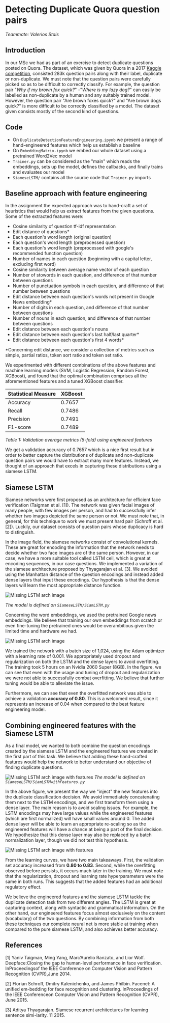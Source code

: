 # Detecting Duplicate Quora question pairs

*Teammate: Valerios Stais*

## Introduction

In our MSc we had as part of an exercise to detect duplicate questions posted 
on Quora. The dataset, which was given by Quora in a 2017 
[Kaggle competition](https://www.kaggle.com/c/quora-question-pairs/overview), consisted 
283k question pairs along with their label, duplicate or non-duplicate. We must note that 
the question pairs were carefully picked so as to be difficult to correctly classify. For 
example, the question pair "*Why if my brown fox quick?*" -"*Where is my lazy dog?*" can 
easily be labelled as non-duplicate by a human and any suitably trained model. However, 
the question pair "Are brown foxes quick?" and "Are brown dogs quick?" is more difficult 
to be correctly classified by a model. The dataset given consists mostly of the second 
kind of questions.

## Code
* On `DuplicateDetectionFeatureEngineering.ipynb` we present a range of hand-engineered features
which help us establish a baseline
* On `EmbeddingMatrix.ipynb` we embed our whole dataset using a pretrained Word2Vec model
* `Trainer.py` can be considered as the "main" which reads the embeddings, sets up the model, defines
the callbacks, and finally trains and evaluates our model
* `SiameseLSTM/` contains all the source code that `Trainer.py` imports

## Baseline approach with feature engineering

In the assignment the expected approach was to hand-craft a set of heuristics that would help us extract features from the given questions. Some of the extracted features were:
* Cosine similarity of question tf-idf representation
* Edit distance of questions*
* Each question's word length (original question)
* Each question's word length (preprocessed question)
* Each question's word length (preprocessed with google's recommended function question)
* Number of names in each question (beginning with a capital letter, excluding first word)
* Cosine similarity between average name vector of each question
* Number of stowords in each question, and difference of that number between questions
* Number of punctuation symbols in each question, and difference of that number between questions
* Edit distance between each question's words not present in Google News embedding*
* Number of digits in each question, and difference of that number between questions
* Number of nouns in each question, and difference of that number between questions
* Edit distance between each question's nouns
* Edit distance between each question's last half/last quarter*
* Edit distance between each question's first 4 words*

*Concerning edit distance, we consider a collection of metrics such as simple, partial ratios, token sort ratio and token set ratio.

We experimented with different combinations of the above features and machine learning models (SVM, Logistic Regression, Random Forest, XGBoost), and found that the optimal combination comprises all the aforementioned features and a tuned XGBoost classifier.

| Statistical Measure | XGBoost |
|---------------------|---------|
| Accuracy            | 0.7657  |
| Recall              | 0.7486  |
| Precision           | 0.7491  |
| F1-score            | 0.7489  |
*Table 1: Validation average metrics (5-fold) using engineered features*


We get a validation accuracy of 0.7657 which is a nice first result but in order to better capture the distributions of duplicate and non-duplicate question pairs we would have to extract many more features. Instead, we thought of an approach that excels in capturing these distributions using a siamese LSTM.

## Siamese LSTM
Siamese networks were first proposed as an architecture for efficient face verification (Taigman et al. [1]). The network was given facial images of many people, with few images per person, and had to successfully infer whether two images depicted the same person or not. We must note that, in general, for this technique to work we must present hard pair (Schroff et al. [2]). Luckily, our dataset consists of question pairs whose duplicacy is hard to distinguish.

In the image field, the siamese networks consist of convolutional kernels. These are great for encoding the information that the network needs to decide whether two face images are of the same person. However, in our case, we have a more suitable tool called LSTM cell, which is great at encoding sequences, in our case questions. We implemented a variation  of the siamese architecture proposed by Thyagarajan et al. [3]. We avoided using the Manhattan distance of the question encodings and instead added dense layers that input these encodings. Our hypothesis is that the dense layers will learn the most appropriate distance function.

![Missing LSTM arch image](img/lstm_dense_archtecture.PNG "Siamese LSTM Architecture")

*The model is defined on `SiameseLSTM/SiamLSTM.py`*

Concerning the word embeddings, we used the pretrained Google news embeddings. We believe that training our own embeddings from scratch or even fine-tuning the pretrained ones would be overambitious given the limited time and hardware we had.

![Missing LSTM arch image](img/lstm_dense_curves_500.png "Siamese LSTM training curves")

We trained the network with a batch size of 1,024, using the Adam optimizer with a learning rate of 0.001. We appropriately used dropout and regularization on both the LSTM and the dense layers to avoid overfitting. The training took 5 hours on an Nvidia 2060 Super (8GB). In the figure, we can see that even with the usage and tuning of dropout and regularization we were not able to successfully combat overfitting. We believe that further tuning would be able to alleviate the issue.

Furthermore, we can see that even the overfitted network was able to achieve a validation **accuracy of 0.80**. This is a welcomed result, since it represents an increase of 0.04 when compared to the best feature engineering model.

## Combining engineered features with the Siamese LSTM

As a final model, we wanted to both combine the question encodings created by the siamese LSTM and the engineered features we created in the first part of this task. We believe that adding these hand-crafted features would help the network to better understand our objective of finding duplicate questions.

![Missing LSTM arch image with features](img/lstm_dense_feat_arch.PNG "Siamese LSTM Architecture with injected features")
*The model is defined on `SiameseLSTM/SiamLSTMwithFeatures.py`*

In the above figure, we present the way we "inject" the new features into the duplicate classification decision. We avoid immediately concatenating them next to the LSTM encodings, and we first transform them using a dense layer. The main reason is to avoid scaling issues. For example, the LSTM encodings may have large values while the engineered features (which are first normalized) will have small values around 0. The added dense layer will be able to learn an appropriate re-scaling so as the engineered features will have a chance at being a part of the final decision. We hypothesize that this dense layer may also be replaced by a batch normalization layer, though we did not test this hypothesis.

![Missing LSTM arch image with features](img/lstm_dense_features_curves_500.png "Siamese LSTM with engineered features training curves")

From the learning curves, we have two main takeaways. First, the validation set accuracy increased from **0.80 to 0.83**. Second, while the overfitting observed before persists, it occurs much later in the training. We must note that the regularization, dropout and learning rate hyperparameters were the same in both runs. This suggests that the added features had an additional regulatory effect.

We believe the engineered features and the siamese LSTM tackle the duplicate detection task from two different angles. The LSTM is great at capturing context, along with syntactic and grammatical information. On the other hand, our engineered features focus almost exclusively on the content (vocabulary) of the two questions. By combining information from both these techniques our complete neural net is more stable at training when compared to the pure siamese LSTM, and also achieves better accuracy.

## References

[1] Yaniv Taigman, Ming Yang, Marc’Aurelio Ranzato, and Lior Wolf. Deepface:Closing the gap to human-level performance in face verification. InProceedingsof the IEEE Conference on Computer Vision and Pattern Recognition (CVPR),June 2014.

[2] Florian Schroff, Dmitry Kalenichenko, and James Philbin. Facenet: A unified em-bedding for face recognition and clustering. InProceedings of the IEEE Conferenceon Computer Vision and Pattern Recognition (CVPR), June 2015.

[3] Aditya Thyagarajan. Siamese recurrent architectures for learning sentence simi-larity. 11 2015.